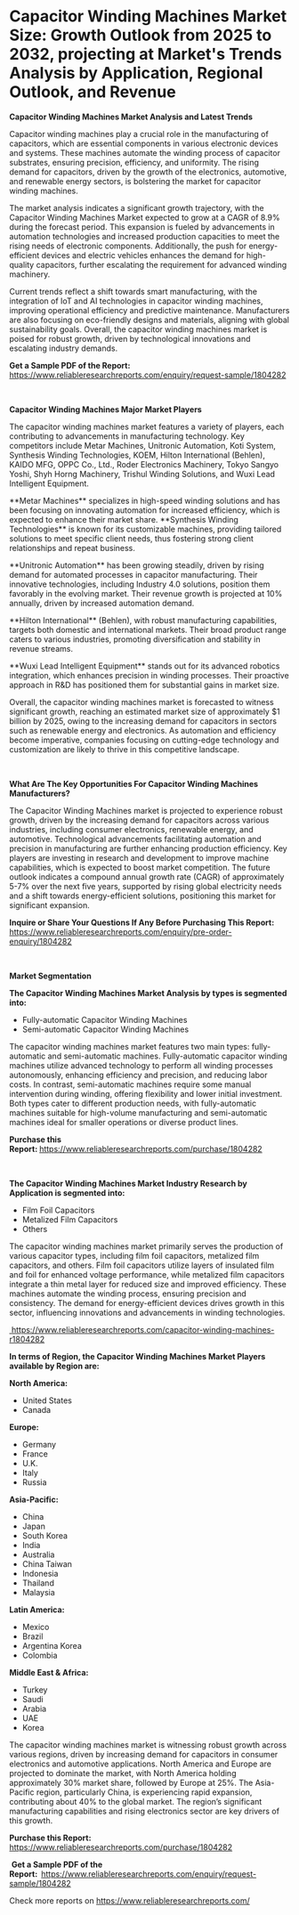 <p><h1>Capacitor Winding Machines Market Size: Growth Outlook from 2025 to 2032, projecting at Market's Trends Analysis by Application, Regional Outlook, and Revenue</h1></p><p><strong>Capacitor Winding Machines Market Analysis and Latest Trends</strong></p>
<p><p>Capacitor winding machines play a crucial role in the manufacturing of capacitors, which are essential components in various electronic devices and systems. These machines automate the winding process of capacitor substrates, ensuring precision, efficiency, and uniformity. The rising demand for capacitors, driven by the growth of the electronics, automotive, and renewable energy sectors, is bolstering the market for capacitor winding machines.</p><p>The market analysis indicates a significant growth trajectory, with the Capacitor Winding Machines Market expected to grow at a CAGR of 8.9% during the forecast period. This expansion is fueled by advancements in automation technologies and increased production capacities to meet the rising needs of electronic components. Additionally, the push for energy-efficient devices and electric vehicles enhances the demand for high-quality capacitors, further escalating the requirement for advanced winding machinery.</p><p>Current trends reflect a shift towards smart manufacturing, with the integration of IoT and AI technologies in capacitor winding machines, improving operational efficiency and predictive maintenance. Manufacturers are also focusing on eco-friendly designs and materials, aligning with global sustainability goals. Overall, the capacitor winding machines market is poised for robust growth, driven by technological innovations and escalating industry demands.</p></p>
<p><strong>Get a Sample PDF of the Report:&nbsp;</strong> <a href="https://www.reliableresearchreports.com/enquiry/request-sample/1804282?utm_campaign=2102&utm_medium=2&utm_source=Github&utm_content=ia&utm_term=19022025&utm_id=capacitor-winding-machines">https://www.reliableresearchreports.com/enquiry/request-sample/1804282</a></p>
<p>&nbsp;</p>
<p><strong>Capacitor Winding Machines Major Market Players</strong></p>
<p><p>The capacitor winding machines market features a variety of players, each contributing to advancements in manufacturing technology. Key competitors include Metar Machines, Unitronic Automation, Koti System, Synthesis Winding Technologies, KOEM, Hilton International (Behlen), KAIDO MFG, OPPC Co., Ltd., Roder Electronics Machinery, Tokyo Sangyo Yoshi, Shyh Horng Machinery, Trishul Winding Solutions, and Wuxi Lead Intelligent Equipment.</p><p>**Metar Machines** specializes in high-speed winding solutions and has been focusing on innovating automation for increased efficiency, which is expected to enhance their market share. **Synthesis Winding Technologies** is known for its customizable machines, providing tailored solutions to meet specific client needs, thus fostering strong client relationships and repeat business.</p><p>**Unitronic Automation** has been growing steadily, driven by rising demand for automated processes in capacitor manufacturing. Their innovative technologies, including Industry 4.0 solutions, position them favorably in the evolving market. Their revenue growth is projected at 10% annually, driven by increased automation demand.</p><p>**Hilton International** (Behlen), with robust manufacturing capabilities, targets both domestic and international markets. Their broad product range caters to various industries, promoting diversification and stability in revenue streams.</p><p>**Wuxi Lead Intelligent Equipment** stands out for its advanced robotics integration, which enhances precision in winding processes. Their proactive approach in R&D has positioned them for substantial gains in market size.</p><p>Overall, the capacitor winding machines market is forecasted to witness significant growth, reaching an estimated market size of approximately $1 billion by 2025, owing to the increasing demand for capacitors in sectors such as renewable energy and electronics. As automation and efficiency become imperative, companies focusing on cutting-edge technology and customization are likely to thrive in this competitive landscape.</p></p>
<p>&nbsp;</p>
<p><strong>What Are The Key Opportunities For Capacitor Winding Machines Manufacturers?</strong></p>
<p><p>The Capacitor Winding Machines market is projected to experience robust growth, driven by the increasing demand for capacitors across various industries, including consumer electronics, renewable energy, and automotive. Technological advancements facilitating automation and precision in manufacturing are further enhancing production efficiency. Key players are investing in research and development to improve machine capabilities, which is expected to boost market competition. The future outlook indicates a compound annual growth rate (CAGR) of approximately 5-7% over the next five years, supported by rising global electricity needs and a shift towards energy-efficient solutions, positioning this market for significant expansion.</p></p>
<p><strong>Inquire or Share Your Questions If Any Before Purchasing This Report:</strong> <a href="https://www.reliableresearchreports.com/enquiry/pre-order-enquiry/1804282?utm_campaign=2102&utm_medium=2&utm_source=Github&utm_content=ia&utm_term=19022025&utm_id=capacitor-winding-machines">https://www.reliableresearchreports.com/enquiry/pre-order-enquiry/1804282</a></p>
<p>&nbsp;</p>
<p><strong>Market Segmentation</strong></p>
<p><strong>The Capacitor Winding Machines Market Analysis by types is segmented into:</strong></p>
<p><ul><li>Fully-automatic Capacitor Winding Machines</li><li>Semi-automatic Capacitor Winding Machines</li></ul></p>
<p><p>The capacitor winding machines market features two main types: fully-automatic and semi-automatic machines. Fully-automatic capacitor winding machines utilize advanced technology to perform all winding processes autonomously, enhancing efficiency and precision, and reducing labor costs. In contrast, semi-automatic machines require some manual intervention during winding, offering flexibility and lower initial investment. Both types cater to different production needs, with fully-automatic machines suitable for high-volume manufacturing and semi-automatic machines ideal for smaller operations or diverse product lines.</p></p>
<p><strong>Purchase this Report:&nbsp;</strong><a href="https://www.reliableresearchreports.com/purchase/1804282?utm_campaign=2102&utm_medium=2&utm_source=Github&utm_content=ia&utm_term=19022025&utm_id=capacitor-winding-machines">https://www.reliableresearchreports.com/purchase/1804282</a></p>
<p>&nbsp;</p>
<p><strong>The Capacitor Winding Machines Market Industry Research by Application is segmented into:</strong></p>
<p><ul><li>Film Foil Capacitors</li><li>Metalized Film Capacitors</li><li>Others</li></ul></p>
<p><p>The capacitor winding machines market primarily serves the production of various capacitor types, including film foil capacitors, metalized film capacitors, and others. Film foil capacitors utilize layers of insulated film and foil for enhanced voltage performance, while metalized film capacitors integrate a thin metal layer for reduced size and improved efficiency. These machines automate the winding process, ensuring precision and consistency. The demand for energy-efficient devices drives growth in this sector, influencing innovations and advancements in winding technologies.</p></p>
<p><a href="https://www.reliableresearchreports.com/capacitor-winding-machines-r1804282?utm_campaign=2102&utm_medium=2&utm_source=Github&utm_content=ia&utm_term=19022025&utm_id=capacitor-winding-machines">&nbsp;https://www.reliableresearchreports.com/capacitor-winding-machines-r1804282</a></p>
<p><strong>In terms of Region, the Capacitor Winding Machines Market Players available by Region are:</strong></p>
<p>
    <p> <strong> North America: </strong>
        <ul>
            <li>United States</li>
            <li>Canada</li>
        </ul>
        </p> 
    <p> <strong> Europe: </strong>
        <ul>
            <li>Germany</li>
            <li>France</li>
            <li>U.K.</li>
            <li>Italy</li>
            <li>Russia</li>
        </ul>
        </p> 
    <p> <strong> Asia-Pacific: </strong>
        <ul>
            <li>China</li>
            <li>Japan</li>
            <li>South Korea</li>
            <li>India</li>
            <li>Australia</li>
            <li>China Taiwan</li>
            <li>Indonesia</li>
            <li>Thailand</li>
            <li>Malaysia</li>
        </ul>
        </p> 
    <p> <strong> Latin America: </strong>
        <ul>
            <li>Mexico</li>
            <li>Brazil</li>
            <li>Argentina Korea</li>
            <li>Colombia</li>
        </ul>
        </p> 
    <p> <strong> Middle East & Africa: </strong>
        <ul>
            <li>Turkey</li>
            <li>Saudi</li>
            <li>Arabia</li>
            <li>UAE</li>
            <li>Korea</li>
        </ul>
    </p>
    </p>
<p><p>The capacitor winding machines market is witnessing robust growth across various regions, driven by increasing demand for capacitors in consumer electronics and automotive applications. North America and Europe are projected to dominate the market, with North America holding approximately 30% market share, followed by Europe at 25%. The Asia-Pacific region, particularly China, is experiencing rapid expansion, contributing about 40% to the global market. The region’s significant manufacturing capabilities and rising electronics sector are key drivers of this growth.</p></p>
<p><strong>Purchase this Report: </strong><a href="https://www.reliableresearchreports.com/purchase/1804282?utm_campaign=2102&utm_medium=2&utm_source=Github&utm_content=ia&utm_term=19022025&utm_id=capacitor-winding-machines">https://www.reliableresearchreports.com/purchase/1804282</a></p>
<p>&nbsp;<strong>Get a Sample PDF of the Report:&nbsp;&nbsp;</strong><a href="https://www.reliableresearchreports.com/enquiry/request-sample/1804282?utm_campaign=2102&utm_medium=2&utm_source=Github&utm_content=ia&utm_term=19022025&utm_id=capacitor-winding-machines">https://www.reliableresearchreports.com/enquiry/request-sample/1804282</a></p>
<p><strong></strong></p>
<p>Check more reports on <a href="https://www.reliableresearchreports.com/?utm_campaign=2102&utm_medium=2&utm_source=Github&utm_content=ia&utm_term=19022025&utm_id=capacitor-winding-machines">https://www.reliableresearchreports.com/</a></p>